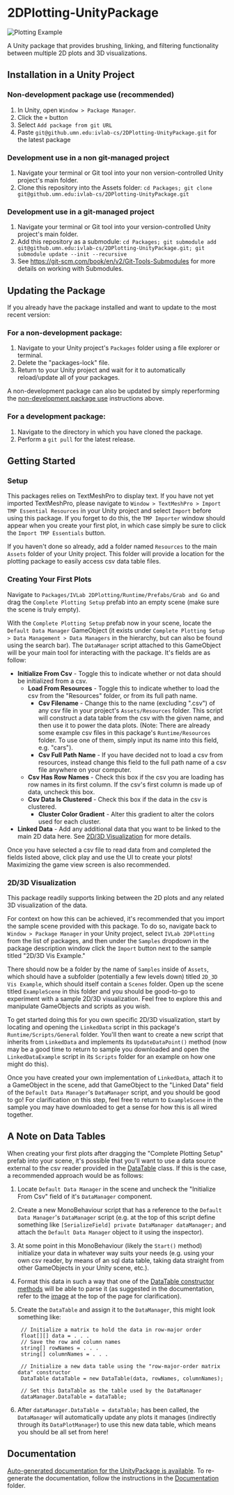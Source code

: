 # 2DPlotting-UnityPackage

![Plotting Example](../media/PlottingExample.gif?raw=true)

A Unity package that provides brushing, linking, and filtering functionality between multiple 2D plots and 3D visualizations.

## Installation in a Unity Project

### Non-development package use (recommended)
1. In Unity, open `Window > Package Manager`. 
2. Click the ```+``` button
3. Select ```Add package from git URL```
4. Paste ```git@github.umn.edu:ivlab-cs/2DPlotting-UnityPackage.git``` for the latest package

### Development use in a non git-managed project
1. Navigate your terminal or Git tool into your non version-controlled Unity project's main folder. 
2. Clone this repository into the Assets folder: ```cd Packages; git clone git@github.umn.edu:ivlab-cs/2DPlotting-UnityPackage.git```

### Development use in a git-managed project
1. Navigate your terminal or Git tool into your version-controlled Unity project's main folder. 
2. Add this repository as a submodule: ```cd Packages; git submodule add git@github.umn.edu:ivlab-cs/2DPlotting-UnityPackage.git; git submodule update --init --recursive```
3. See https://git-scm.com/book/en/v2/Git-Tools-Submodules for more details on working with Submodules. 

## Updating the Package

If you already have the package installed and want to update to the most recent version:

### For a non-development package:
1. Navigate to your Unity project's `Packages` folder using a file explorer or terminal.
2. Delete the "packages-lock" file.
3. Return to your Unity project and wait for it to automatically reload/update all of your packages.

A non-development package can also be updated by simply reperforming the [non-development package use](#non-development-package-use-recommended) instructions above.

### For a development package:
1. Navigate to the directory in which you have cloned the package.
2. Perform a `git pull` for the latest release.

## Getting Started

### Setup

This packages relies on TextMeshPro to display text. If you have not yet imported TextMeshPro, please navigate to `Window > TextMeshPro > Import TMP Essential Resources` in your Unity project and select `Import` before using this package. If you forget to do this, the `TMP Importer` window should appear when you create your first plot, in which case simply be sure to click the `Import TMP Essentials` button.

If you haven't done so already, add a folder named `Resources` to the main `Assets` folder of your Unity project. This folder will provide a location for the plotting package to easily access csv data table files.

### Creating Your First Plots

Navigate to `Packages/IVLab 2DPlotting/Runtime/Prefabs/Grab and Go` and drag the `Complete Plotting Setup` prefab into an empty scene (make sure the scene is truly empty).

With the `Complete Plotting Setup` prefab now in your scene, locate the `Default Data Manager` GameObject (it exists under `Complete Plotting Setup > Data Management > Data Managers` in the hierarchy, but can also be found using the search bar). The `DataManager` script attached to this GameObject will be your main tool for interacting with the package. It's fields are as follow:
- **Initialize From Csv** - Toggle this to indicate whether or not data should be initialized from a csv.
  - **Load From Resources** - Toggle this to indicate whether to load the csv from the "Resources" folder, or from its full path name.
    - **Csv Filename** - Change this to the name (excluding ".csv") of any csv file in your project's `Assets/Resources` folder. This script will construct a data table from the csv with the given name, and then use it to power the data plots. (Note: There are already some example csv files in this package's `Runtime/Resources` folder. To use one of them, simply input its name into this field, e.g. "cars").
    - **Csv Full Path Name** - If you have decided not to load a csv from resources, instead change this field to the full path name of a csv file anywhere on your computer.
  - **Csv Has Row Names** - Check this box if the csv you are loading has row names in its first column. If the csv's first column is made up of data, uncheck this box.
  - **Csv Data Is Clustered** - Check this box if the data in the csv is clustered.
    - **Cluster Color Gradient** - Alter this gradient to alter the colors used for each cluster.
- **Linked Data** - Add any additional data that you want to be linked to the main 2D data here. See [2D/3D Visualization](#2d3d-visualization) for more details.

Once you have selected a csv file to read data from and completed the fields listed above, click play and use the UI to create your plots! Maximizing the game view screen is also recommended. 

### 2D/3D Visualization

This package readily supports linking between the 2D plots and any related 3D visualization of the data. 

For context on how this can be achieved, it's recommended that you import the sample scene provided with this package. To do so, navigate back to `Window > Package Manager` in your Unity project, select `IVLab 2DPlotting` from the list of packages, and then under the `Samples` dropdown in the package description window click the `Import` button next to the sample titled "2D/3D Vis Example." 

There should now be a folder by the name of `Samples` inside of `Assets`, which should have a subfolder (potentially a few levels down) titled `2D_3D Vis Example`, which should itself contain a `Scenes` folder. Open up the scene titled `ExampleScene` in this folder and you should be good-to-go to experiment with a sample 2D/3D visualization. Feel free to explore this and manipulate GameObjects and scripts as you wish.

To get started doing this for you own specific 2D/3D visualization, start by locating and opening the `LinkedData` script in this package's `Runtime/Scripts/General` folder. You'll then want to create a new script that inherits from `LinkedData` and implements its `UpdateDataPoint()` method (now may be a good time to return to sample you downloaded and open the `LinkedDataExample` script in its `Scripts` folder for an example on how one might do this). 

Once you have created your own implementation of `LinkedData`, attach it to a GameObject in the scene, add that GameObject to the "Linked Data" field of the `Default Data Manager`'s `DataManager` script, and you should be good to go! For clarification on this step, feel free to return to `ExampleScene` in the sample you may have downloaded to get a sense for how this is all wired together.

## A Note on Data Tables

When creating your first plots after dragging the "Complete Plotting Setup" prefab into your scene, it's possible that you'll want to use a data source external to the csv reader provided in the [DataTable](https://pages.github.umn.edu/ivlab-cs/2DPlotting-UnityPackage/api/IVLab.Plotting.DataTable.html) class. If this is the case, a recommended approach would be as follows:
1. Locate `Default Data Manager` in the scene and uncheck the "Initialize From Csv" field of it's `DataManager` component.
2. Create a new MonoBehaviour script that has a reference to the `Default Data Manager`'s `DataManager` script (e.g. at the top of this script define something like `[SerializeField] private DataManager dataManager;` and attach the `Default Data Manager` object to it using the inspector).
3. At some point in this MonoBehaviour (likely the `Start()` method) initialize your data in whatever way suits your needs (e.g. using your own csv reader, by means of an sql data table, taking data straight from other GameObjects in your Unity scene, etc.).
4. Format this data in such a way that one of the [DataTable constructor methods](https://pages.github.umn.edu/ivlab-cs/2DPlotting-UnityPackage/api/IVLab.Plotting.DataTable.html) will be able to parse it (as suggested in the documentation, refer to the [image](https://pages.github.umn.edu/ivlab-cs/2DPlotting-UnityPackage/api/IVLab.Plotting.DataTable.html) at the top of the page for clarification).
5. Create the `DataTable` and assign it to the `DataManager`, this might look something like:
        
        // Initialize a matrix to hold the data in row-major order
        float[][] data = . . .
        // Save the row and column names
        string[] rowNames = . . .
        string[] columnNames = . . .

        // Initialize a new data table using the "row-major-order matrix data" constructor
        DataTable dataTable = new DataTable(data, rowNames, columnNames);

        // Set this DataTable as the table used by the DataManager
        dataManager.DataTable = dataTable;
6. After `dataManager.DataTable = dataTable;` has been called, the `DataManager` will automatically update any plots it manages (indirectly through its `DataPlotManager`) to use this new data table, which means you should be all set from here!

## Documentation
[Auto-generated documentation for the UnityPackage is available](https://pages.github.umn.edu/ivlab-cs/2DPlotting-UnityPackage/api/IVLab.Plotting.html). To re-generate the documentation, follow the instructions in the [Documentation](https://github.umn.edu/ivlab-cs/2DPlotting-UnityPackage/tree/master/Documentation) folder.
